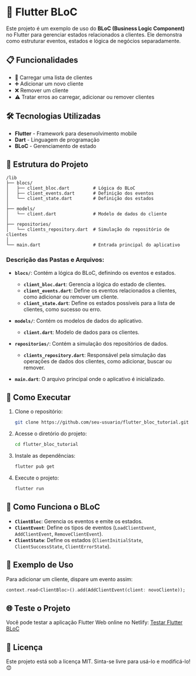 
# 📌 Flutter BLoC

Este projeto é um exemplo de uso do **BLoC (Business Logic Component)** no Flutter para gerenciar estados relacionados a clientes. Ele demonstra como estruturar eventos, estados e lógica de negócios separadamente.

## 📋 Funcionalidades
- 🔄 Carregar uma lista de clientes
- ➕ Adicionar um novo cliente
- ❌ Remover um cliente
- ⚠️ Tratar erros ao carregar, adicionar ou remover clientes

## 🛠️ Tecnologias Utilizadas
- **Flutter** - Framework para desenvolvimento mobile
- **Dart** - Linguagem de programação
- **BLoC** - Gerenciamento de estado

## 📂 Estrutura do Projeto

```
/lib
├── blocs/
│   ├── client_bloc.dart         # Lógica do BLoC
│   ├── client_events.dart       # Definição dos eventos
│   └── client_state.dart        # Definição dos estados
│
├── models/
│   └── client.dart              # Modelo de dados do cliente
│
├── repositories/
│   └── clients_repository.dart  # Simulação do repositório de clientes
│
└── main.dart                    # Entrada principal do aplicativo
```

### Descrição das Pastas e Arquivos:

- **`blocs/`**: Contém a lógica do BLoC, definindo os eventos e estados.
  - **`client_bloc.dart`**: Gerencia a lógica do estado de clientes.
  - **`client_events.dart`**: Define os eventos relacionados a clientes, como adicionar ou remover um cliente.
  - **`client_state.dart`**: Define os estados possíveis para a lista de clientes, como sucesso ou erro.

- **`models/`**: Contém os modelos de dados do aplicativo.
  - **`client.dart`**: Modelo de dados para os clientes.

- **`repositories/`**: Contém a simulação dos repositórios de dados.
  - **`clients_repository.dart`**: Responsável pela simulação das operações de dados dos clientes, como adicionar, buscar ou remover.

- **`main.dart`**: O arquivo principal onde o aplicativo é inicializado.

## 🚀 Como Executar
1. Clone o repositório:
   ```sh
   git clone https://github.com/seu-usuario/flutter_bloc_tutorial.git
   ```

2. Acesse o diretório do projeto:
   ```sh
   cd flutter_bloc_tutorial
   ```

3. Instale as dependências:
   ```sh
   flutter pub get
   ```

4. Execute o projeto:
   ```sh
   flutter run
   ```

## 🎯 Como Funciona o BLoC

- **`ClientBloc`**: Gerencia os eventos e emite os estados.
- **`ClientEvent`**: Define os tipos de eventos (`LoadClientEvent`, `AddClientEvent`, `RemoveClientEvent`).
- **`ClientState`**: Define os estados (`ClientInitialState`, `ClientSuccessState`, `ClientErrorState`).

## 📌 Exemplo de Uso

Para adicionar um cliente, dispare um evento assim:

```dart
context.read<ClientBloc>().add(AddClientEvent(client: novoCliente));
```

## 🌐 Teste o Projeto

Você pode testar a aplicação Flutter Web online no Netlify: [Testar Flutter BLoC](https://clientflutterbloc.netlify.app/)

## 📖 Licença

Este projeto está sob a licença MIT. Sinta-se livre para usá-lo e modificá-lo! 😊

